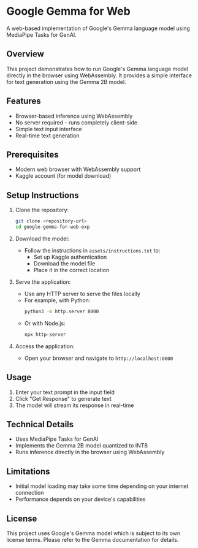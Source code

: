 # Google Gemma for Web

A web-based implementation of Google's Gemma language model using MediaPipe Tasks for GenAI.

## Overview

This project demonstrates how to run Google's Gemma language model directly in the browser using WebAssembly. It provides a simple interface for text generation using the Gemma 2B model.

## Features

- Browser-based inference using WebAssembly
- No server required - runs completely client-side
- Simple text input interface
- Real-time text generation

## Prerequisites

- Modern web browser with WebAssembly support
- Kaggle account (for model download)

## Setup Instructions

1. Clone the repository:
   ```bash
   git clone <repository-url>
   cd google-gemma-for-web-exp
   ```

2. Download the model:
   - Follow the instructions in `assets/instructions.txt` to:
     - Set up Kaggle authentication
     - Download the model file
     - Place it in the correct location

3. Serve the application:
   - Use any HTTP server to serve the files locally
   - For example, with Python:
     ```bash
     python3 -m http.server 8000
     ```
   - Or with Node.js:
     ```bash
     npx http-server
     ```

4. Access the application:
   - Open your browser and navigate to `http://localhost:8000`

## Usage

1. Enter your text prompt in the input field
2. Click "Get Response" to generate text
3. The model will stream its response in real-time

## Technical Details

- Uses MediaPipe Tasks for GenAI
- Implements the Gemma 2B model quantized to INT8
- Runs inference directly in the browser using WebAssembly

## Limitations

- Initial model loading may take some time depending on your internet connection
- Performance depends on your device's capabilities

## License

This project uses Google's Gemma model which is subject to its own license terms. Please refer to the Gemma documentation for details.